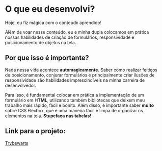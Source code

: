 # O que eu desenvolvi?

Hoje, eu fiz mágica com o conteúdo aprendido!

Além de voar nesse conteúdo, eu e minha dupla colocamos em prática nossas habilidades de criação de formulários, responsividade e posicionamento de objetos na tela.

## Por que isso é importante?

Nada nessa vida acontece **automagicamente.** Saber como realizar feitiços de posicionamento, conjurar formulários e principalmente criar ilusões de responsividade são habilidades imprescindíveis na minha carreira de desenvolvedor.

Para isso, é fundamental colocar em prática a implementação de um formulário em **HTML**, utilizando também bibliotecas que deixem meu trabalho mais rápido, fácil e bonito. Além disso, é importante saber **muito** sobre CSS Flexbox, que é uma maneira fácil e limpa de organizar os elementos na tela. **Stupefaça nas tabelas!**

## Link para o projeto:

[Trybewarts]()

